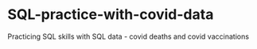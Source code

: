 # SQL-practice-with-covid-data
Practicing SQL skills with SQL data - covid deaths and covid vaccinations
